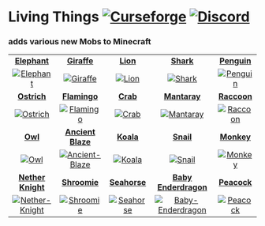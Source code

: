 # Living Things [![Curseforge](http://cf.way2muchnoise.eu/full_397252_downloads.svg)](https://www.curseforge.com/minecraft/mc-mods/living-things) [![Discord](https://img.shields.io/discord/639540436524072970?color=0a48c4&label=%20&logo=discord&logoColor=FFF)](https://discord.gg/bhUaWhq)

### adds various new Mobs to Minecraft

<table>
    <tbody align="center">
        <tr>
            <td><b><a href="https://github.com/tristankechlo/Living-Things/wiki/Elephant">Elephant</a></b></td>
            <td><b><a href="https://github.com/tristankechlo/Living-Things/wiki/Giraffe">Giraffe</a></b></td>
            <td><b><a href="https://github.com/tristankechlo/Living-Things/wiki/Lion">Lion</a></b></td>
            <td><b><a href="https://github.com/tristankechlo/Living-Things/wiki/Shark">Shark</a></b></td>
            <td><b><a href="https://github.com/tristankechlo/Living-Things/wiki/Penguin">Penguin</a></b></td>
        </tr>
        <tr>
            <td>
                <a href="https://github.com/tristankechlo/Living-Things/wiki/Elephant" alt="Elephant">
                    <img src="https://i.ibb.co/FmTrk3V/x150-elephant.png" alt="Elephant">
                </a>
            </td>
            <td>
                <a href="https://github.com/tristankechlo/Living-Things/wiki/Giraffe" alt="Giraffe">
                    <img src="https://i.ibb.co/zSqZdg1/x150-giraffe-1.png" alt="Giraffe">
                </a>
            </td>
            <td>
                <a href="https://github.com/tristankechlo/Living-Things/wiki/Lion" alt="Lion">
                    <img src="https://i.ibb.co/42NdLHJ/x150-lion.png" alt="Lion">
                </a>
            </td>
            <td>
                <a href="https://github.com/tristankechlo/Living-Things/wiki/Shark" alt="Shark">
                    <img src="https://i.ibb.co/TT37Srs/x150-shark.png" alt="Shark">
                </a>
            </td>
            <td>
                <a href="https://github.com/tristankechlo/Living-Things/wiki/Penguin" alt="Penguin">
                    <img src="https://i.ibb.co/3Nsz7QJ/x150-penguin.png" alt="Penguin">
                </a>
            </td>
        </tr>
        <tr>
            <td><b><a href="https://github.com/tristankechlo/Living-Things/wiki/Ostrich">Ostrich</a></b></td>
            <td><b><a href="https://github.com/tristankechlo/Living-Things/wiki/Flamingo">Flamingo</a></b></td>
            <td><b><a href="https://github.com/tristankechlo/Living-Things/wiki/Crab">Crab</a></b></td>
            <td><b><a href="https://github.com/tristankechlo/Living-Things/wiki/Mantaray">Mantaray</a></b></td>
            <td><b><a href="https://github.com/tristankechlo/Living-Things/wiki/Raccoon">Raccoon</a></b></td>
        </tr>
        <tr>
            <td>
                <a href="https://github.com/tristankechlo/Living-Things/wiki/Ostrich" alt="Ostrich">
                    <img src="https://i.ibb.co/Hp3pSkb/x150-ostrich.png" alt="Ostrich">
                </a>
            </td>
            <td>
                <a href="https://github.com/tristankechlo/Living-Things/wiki/Flamingo" alt="Flamingo">
                    <img src="https://i.ibb.co/cD25F5X/x150-flamingo.png" alt="Flamingo">
                </a>
            </td>
            <td>
                <a href="https://github.com/tristankechlo/Living-Things/wiki/Crab" alt="Crab">
                    <img src="https://i.ibb.co/4jBC2W6/x150-crab-red.png" alt="Crab">
                </a>
            </td>
            <td>
                <a href="https://github.com/tristankechlo/Living-Things/wiki/Mantaray" alt="Mantaray">
                    <img src="https://i.ibb.co/yFdCLY5/x150-mantaray-blue.png" alt="Mantaray">
                </a>
            </td>
            <td>
                <a href="https://github.com/tristankechlo/Living-Things/wiki/Raccoon" alt="Raccoon">
                    <img src="https://i.ibb.co/603nvTx/x150-raccoon.png" alt="Raccoon">
                </a>
            </td>
        </tr>
        <tr>
            <td><b><a href="https://github.com/tristankechlo/Living-Things/wiki/Owl">Owl</a></b></td>
            <td><b><a href="https://github.com/tristankechlo/Living-Things/wiki/Ancient-Blaze">Ancient Blaze</a></b>
            </td>
            <td><b><a href="https://github.com/tristankechlo/Living-Things/wiki/Koala">Koala</a></b></td>
            <td><b><a href="https://github.com/tristankechlo/Living-Things/wiki/Snail">Snail</a></b></td>
            <td><b><a href="https://github.com/tristankechlo/Living-Things/wiki/Monkey">Monkey</a></b></td>
        </tr>
        <tr>
            <td>
                <a href="https://github.com/tristankechlo/Living-Things/wiki/Owl" alt="Owl">
                    <img src="https://i.ibb.co/PYjzN6N/x150-owl-brown.png" alt="Owl">
                </a>
            </td>
            <td>
                <a href="https://github.com/tristankechlo/Living-Things/wiki/Ancient-Blaze" alt="Ancient-Blaze">
                    <img src="https://i.ibb.co/KmFhmKP/x150-ancient-blaze.png" alt="Ancient-Blaze">
                </a>
            </td>
            <td>
                <a href="https://github.com/tristankechlo/Living-Things/wiki/Koala" alt="Koala">
                    <img src="https://i.ibb.co/7bjDt6t/x150-koala.png" alt="Koala">
                </a>
            </td>
            <td>
                <a href="https://github.com/tristankechlo/Living-Things/wiki/Snail" alt="Snail">
                    <img src="https://i.ibb.co/3TbdjV6/x150-snail-blue.png" alt="Snail">
                </a>
            </td>
            <td>
                <a href="https://github.com/tristankechlo/Living-Things/wiki/Monkey" alt="Monkey">
                    <img src="https://i.ibb.co/FDhLcWf/x150-monkey.png" alt="Monkey">
                </a>
            </td>
        </tr>
        <tr>
            <td><b><a href="https://github.com/tristankechlo/Living-Things/wiki/Nether-Knight">Nether Knight</a></b></td>
            <td><b><a href="https://github.com/tristankechlo/Living-Things/wiki/Shroomie">Shroomie</a></b></td>
            <td><b><a href="https://github.com/tristankechlo/Living-Things/wiki/Seahorse">Seahorse</a></b></td>
            <td><b><a href="https://github.com/tristankechlo/Living-Things/wiki/Baby-Enderdragon">Baby Enderdragon</a></b></td>
            <td><b><a href="https://github.com/tristankechlo/Living-Things/wiki/Peacock">Peacock</a></b></td>
        </tr>
        <tr>
            <td>
                <a href="https://github.com/tristankechlo/Living-Things/wiki/Nether-Knight" alt="Nether-Knight">
                    <img src="https://i.ibb.co/mChdgsc/x150-nether-knight.png" alt="Nether-Knight">
                </a>
            </td>
            <td>
                <a href="https://github.com/tristankechlo/Living-Things/wiki/Shroomie" alt="Shroomie">
                    <img src="https://i.ibb.co/wRHq7bv/x150-shroomie-red.png" alt="Shroomie">
                </a>
            </td>
            <td>
                <a href="https://github.com/tristankechlo/Living-Things/wiki/Seahorse" alt="Seahorse">
                    <img src="https://i.ibb.co/4Ty45xG/x150-seahorse-blue.png" alt="Seahorse">
                </a>
            </td>
            <td>
                <a href="https://github.com/tristankechlo/Living-Things/wiki/Baby-Enderdragon" alt="Baby-Enderdragon">
                    <img src="https://i.ibb.co/nQdkC9g/x150-baby-ender-dragon.png" alt="Baby-Enderdragon">
                </a>
            </td>
            <td>
                <a href="https://github.com/tristankechlo/Living-Things/wiki/Peacock" alt="Peacock">
                    <img src="https://i.ibb.co/GpKcwTn/x150-peacock.png" alt="Peacock">
                </a>
            </td>
        </tr>
    </tbody>
</table>
